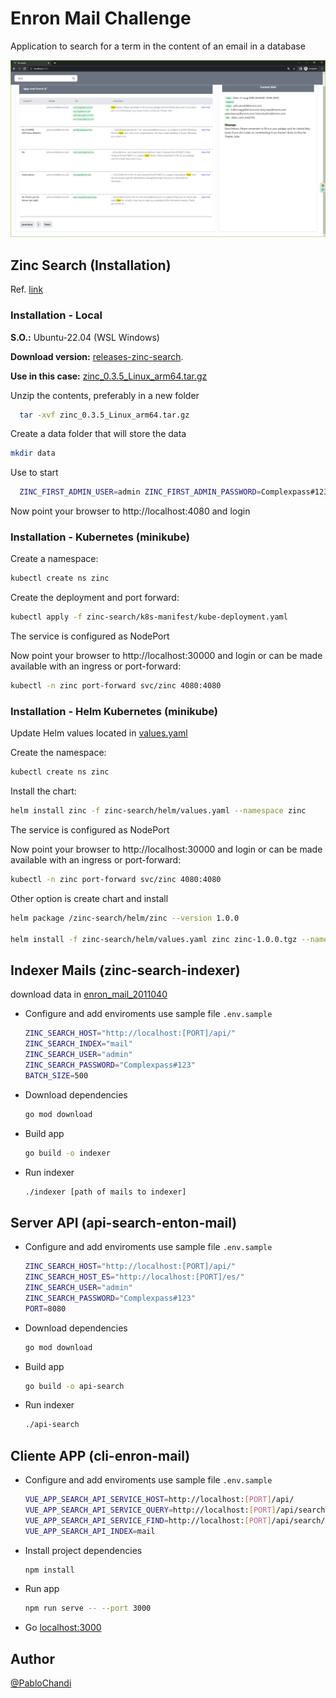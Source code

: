 
#  Enron Mail Challenge

Application to search for a term in the content of an email in a database


![client](./cli-enron-mail/public/client.png?raw=true)

## Zinc Search (Installation)

Ref. [link](https://docs.zincsearch.com/quickstart/#installation)

### Installation - Local

**S.O.:** Ubuntu-22.04 (WSL Windows)

**Download version:** [releases-zinc-search](https://github.com/zinclabs/zinc/releases).

**Use in this case:** [zinc_0.3.5_Linux_arm64.tar.gz](https://github.com/zinclabs/zinc/releases/download/v0.3.5/zinc_0.3.5_Linux_arm64.tar.gz)

Unzip the contents, preferably in a new folder
```bash
  tar -xvf zinc_0.3.5_Linux_arm64.tar.gz
```
Create a data folder that will store the data
```bash
mkdir data
```
Use to start 
```bash
  ZINC_FIRST_ADMIN_USER=admin ZINC_FIRST_ADMIN_PASSWORD=Complexpass#123 ./zinc
```

Now point your browser to http://localhost:4080 and login

### Installation - Kubernetes (minikube)
Create a namespace:
```bash
kubectl create ns zinc
```
Create the deployment and port forward:
```bash
kubectl apply -f zinc-search/k8s-manifest/kube-deployment.yaml
```
The service is configured as NodePort

Now point your browser to http://localhost:30000 and login or can be made available with an ingress or port-forward:
```bash
kubectl -n zinc port-forward svc/zinc 4080:4080
```

### Installation - Helm Kubernetes (minikube)

Update Helm values located in [values.yaml](https://github.com/zinclabs/zinc/blob/main/helm/zinc/values.yaml)

Create the namespace:
```bash
kubectl create ns zinc
```
Install the chart:

```bash
helm install zinc -f zinc-search/helm/values.yaml --namespace zinc
```
The service is configured as NodePort

Now point your browser to http://localhost:30000 and login or can be made available with an ingress or port-forward:

```bash
kubectl -n zinc port-forward svc/zinc 4080:4080
```

Other option is create chart and install 

```bash
helm package /zinc-search/helm/zinc --version 1.0.0

helm install -f zinc-search/helm/values.yaml zinc zinc-1.0.0.tgz --namespace zinc
```
## Indexer Mails (zinc-search-indexer)

download data in [enron_mail_2011040](http://www.cs.cmu.edu/~enron/enron_mail_20110402.tgz)

* Configure and add enviroments use sample file `.env.sample`
    ```bash
    ZINC_SEARCH_HOST="http://localhost:[PORT]/api/"
    ZINC_SEARCH_INDEX="mail"
    ZINC_SEARCH_USER="admin"
    ZINC_SEARCH_PASSWORD="Complexpass#123"
    BATCH_SIZE=500
    ```

* Download dependencies
    ```bash
    go mod download
    ```

* Build app

    ```bash
    go build -o indexer
    ```
* Run indexer

    ```bash
    ./indexer [path of mails to indexer]
    ```

## Server API (api-search-enton-mail)

* Configure and add enviroments use sample file `.env.sample`
    ```bash
    ZINC_SEARCH_HOST="http://localhost:[PORT]/api/"
    ZINC_SEARCH_HOST_ES="http://localhost:[PORT]/es/"
    ZINC_SEARCH_USER="admin"
    ZINC_SEARCH_PASSWORD="Complexpass#123"
    PORT=8080
    ```

* Download dependencies
    ```bash
    go mod download
    ```

* Build app

    ```bash
    go build -o api-search
    ```
* Run indexer

    ```bash
    ./api-search
    ```

## Cliente APP (cli-enron-mail)

* Configure and add enviroments use sample file `.env.sample`
    ```bash
    VUE_APP_SEARCH_API_SERVICE_HOST=http://localhost:[PORT]/api/
    VUE_APP_SEARCH_API_SERVICE_QUERY=http://localhost:[PORT]/api/search
    VUE_APP_SEARCH_API_SERVICE_FIND=http://localhost:[PORT]/api/search/id
    VUE_APP_SEARCH_API_INDEX=mail
    ```

* Install project dependencies
    ```bash
    npm install
    ```

* Run app

    ```bash
    npm run serve -- --port 3000
    ```
* Go [localhost:3000](http:localhost:3000)
## Author
[@PabloChandi](https://www.github.com/pabblo1717)

